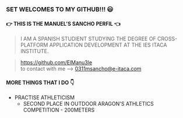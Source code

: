 ### SET WELCOMES TO MY GITHUB!!! :smiley:

#### :point_right: THIS IS THE MANUEL'S SANCHO PERFIL :point_left:
> I AM A SPANISH STUDIENT STUDYING THE DEGREE OF CROSS-PLATFORM APPLICATION DEVELOPMENT AT THE IES ITACA INSTITUTE.


> https://github.com/ElManu3le  
> to contact with me --> 0311msancho@e-itaca.com

#### MORE THINGS THAT I DO :point_down:

* PRACTISE ATHLETICISM
    * SECOND PLACE IN OUTDOOR ARAGON'S ATHLETICS COMPETITION - 200METERS




<!--
**ElManu3le/ElManu3le** is a ✨ _special_ ✨ repository because its `README.md` (this file) appears on your GitHub profile.

Here are some ideas to get you started:

- 🔭 I’m currently working on ...
- 🌱 I’m currently learning ...
- 👯 I’m looking to collaborate on ...
- 🤔 I’m looking for help with ...
- 💬 Ask me about ...
- 📫 How to reach me: ...
- 😄 Pronouns: ...
- ⚡ Fun fact: ...
-->
